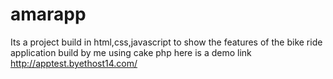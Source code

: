 # amarapp

Its a project build in html,css,javascript to show the features of the bike ride application build by me using cake php
here is a demo link http://apptest.byethost14.com/
